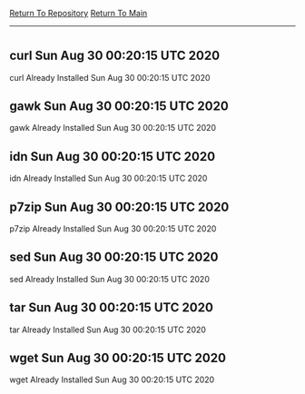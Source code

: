 [Return To Repository](https://github.com/deathbybandaid/piholeparser/)
[Return To Main](https://github.com/deathbybandaid/piholeparser/blob/master/RecentRunLogs/Mainlog.md)
____________________________________
# 
## curl Sun Aug 30 00:20:15 UTC 2020
curl Already Installed Sun Aug 30 00:20:15 UTC 2020
## gawk Sun Aug 30 00:20:15 UTC 2020
gawk Already Installed Sun Aug 30 00:20:15 UTC 2020
## idn Sun Aug 30 00:20:15 UTC 2020
idn Already Installed Sun Aug 30 00:20:15 UTC 2020
## p7zip Sun Aug 30 00:20:15 UTC 2020
p7zip Already Installed Sun Aug 30 00:20:15 UTC 2020
## sed Sun Aug 30 00:20:15 UTC 2020
sed Already Installed Sun Aug 30 00:20:15 UTC 2020
## tar Sun Aug 30 00:20:15 UTC 2020
tar Already Installed Sun Aug 30 00:20:15 UTC 2020
## wget Sun Aug 30 00:20:15 UTC 2020
wget Already Installed Sun Aug 30 00:20:15 UTC 2020
